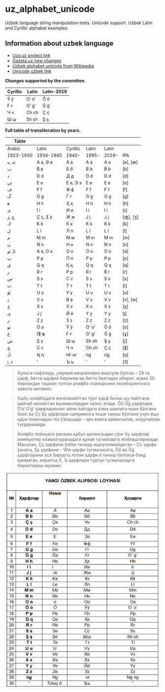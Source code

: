 # uz_alphabet_unicode
Uzbek language string manipulation tests. Unicode support. Uzbek Latin and Cyrillic alphabet examples. 

## Information about uzbek language

* [Uza.uz project link]
* [Gazeta.uz new changes]
* [Uzbek alphabet unicode from Wikipedia]
* [Unicode uzbek link]

**Changes supported by the committee.**

| Cyrillic | Latin | Latin-2019 |
| ------ | ------ | ------ |
| Ў ў | O‘ o‘ | Ŏ ŏ |
| Ғ ғ | G‘ g‘ | Ğ ğ |
| Ч ч | Ch ch | Ç ç |
| Ш ш | Sh sh | Ş ş |


**Full table of transliteration by years.**

| Table |  |  |  | |  |
| ------ | ------ | ------ | ------ | ------| ------ |
| Arabic | Latin | Cyrillic | Latin | Latin | |
| 1923-1930 | 1934-1940 | 1940- | 1995- | 2019- | IPA
| ئه ,ه | A a, Ə ə | А а | A a | A a | [a], [æ] |
| ﺏ | B ʙ | Б б | B b | B b | [b] |
| ﺩ | D d | Д д | D d | D d | [d] |
| ئي | E e | Е е, Э э | E e | E e | [е] |
| ﻑ | F f | Ф ф | F f | F f | [f] |
| گ | G g | Г г | G g | G g | [g] |
| ﻫ | H h | Ҳ ҳ | H h | H h | [h] |
| ی | I i | И и | I i | I i | [ɪ] |
| ﺝ ,ژ | Ç ç, Ƶ ƶ | Ж ж | J j |  J j | [ʤ], [ʒ]|
| ﻙ | K k | К к | K k | K k | [k] |
| ﻝ | L l | Л л | L l | L l | [l] |
| ﻡ | M m | М м | M m | M m | [m] |
| ن | N n | Н н | N n | N n | [n] |
| ئا, ئو | A a, O o | О о | O o | O o | [ɑ] |
| پ | P p | П п | P p | P p | [p] |
| ﻕ | Q q | Қ қ | Q q | Q q | [q] |
| ﺭ | R r | Р р | R r | R r | [r] |
| س | S s | С с | S s | S s | [s] |
| ﺕ | T t | Т т | T t | T t | [t] |
| ئۇ | U u | У у | U u | U u | [u] |
| ۉ | V v | В в | V v | V v | [v], [w]|
| ﺥ | X x | Х х | X x | X x | [χ] |
| ی | J j | Й й | Y y | Y y | [j] |
| ز | Z z | З з | Z z | Z z | [z] |
| ئو | O o | Ў ў | Oʻ oʻ | Ŏ ŏ | [o] |
| ﻍ | Ƣ ƣ | Ғ ғ | Gʻ gʻ | Ğ ğ | [ɣ] |
| ﺵ | Ş ş | Ш ш | Sh sh | Ş ş | [ʃ] |
| چ | C c | Ч ч | Ch ch | Ç ç | [ʧ] |
| ڭ | Ꞑ ꞑ | Нг нг | ng | ng | [ŋ] |
| ء ,ﺋ | ʼ | Ъ ъ | ʼ | ʼ | [ʔ] |

> Хулоса сифатида, умумий меҳнатимиз маҳсули бўлган – 28 та ҳарф, битта ҳарфий бирикма ва битта белгидан иборат, жами 30 бирликдан ташкил топган алифбо лойиҳасини эътиборингизга ҳавола қиламиз.

> Ушбу алифбодаги янгиланаётган тўрт ҳарф бизни шу пайтгача қийнаб келаётган муаммолардан халос этади. Ŏŏ Ğğ ҳарфлари O‘o‘ G‘g‘ ҳарфларининг айни пайтдаги ёзма шаклига яқин бўлгани боис ва Çç Şş ҳарфлари халқимизга яхши таниш бўлгани учун ёшу қари томонидан тез ўзлашади – ҳеч кимга қийинчилик, ноқулайлик туғдирмайди.

> Алифбо лойиҳаси расман қабул қилингандан сўнг бу ҳарфлар компьютер клавиатурасидаги қулай тугмаларга жойлаштирилади. Масалан, Çç ҳарфини ўзбек тилида ишлатилмайдиган – Сс ҳарфи ўрнига, Şş ҳарфини – Ww ҳарфи тугмачасига, Ŏŏ ва Ğğ ҳарфларини эса бирорта лотин ҳарфи ё тиниш белгиси банд қилмаган, кирилча Х, Ъ ҳарфлари турган тугмачаларга бириктириш мумкин.


![Проект обновленного узбекского алфавита](images/new_changes.jpg?raw=true "Проект обновленного узбекского алфавита")


[Uzbek alphabet unicode from Wikipedia]: https://en.wikipedia.org/wiki/Uzbek_alphabet
[Unicode uzbek link]: https://www.unicode.org/udhr/n/notes_uzn_latn.html
[Gazeta.uz new changes]: https://www.gazeta.uz/ru/2018/11/06/alphabet/
[Uza.uz project link]: http://www.uza.uz/oz/society/lotin-yezuviga-asoslangan-zbek-alifbosi-a-ida-ishchi-guru-ni-06-11-2018?m=y&ELEMENT_CODE=lotin-yezuviga-asoslangan-zbek-alifbosi-a-ida-ishchi-guru-ni-06-11-2018&SECTION_CODE=society